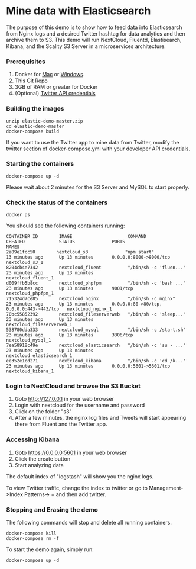 # Mine data with Elasticsearch
<p align=center>

The purpose of this demo is to show how to feed data into Elasticsearch from Nginx logs
and a desired Twitter hashtag for data analytics and then archive them to S3. This demo will run NextCloud, Fluentd, Elastisearch, Kibana, and the Scality S3 Server in a microservices architecture.

### Prerequisites

1. Docker for [Mac](https://download.docker.com/mac/stable/Docker.dmg) or [Windows](https://download.docker.com/win/stable/InstallDocker.msi).
2. This Git [Repo](https://github.com/rusher81572/elasticsearch-demo/archive/master.zip)
3. 3GB of RAM or greater for Docker
4. (Optional) [Twitter API credentials](https://dev.twitter.com/)

### Building the images
```
unzip elastic-demo-master.zip
cd elastic-demo-master
docker-compose build
```
If you want to use the Twitter app to mine data from Twitter, modify the twitter section of docker-compose.yml with
your developer API credentials.

### Starting the containers

```
docker-compose up -d
```

Please wait about 2 minutes for the S3 Server and MySQL to start properly.

### Check the status of the containers
```
docker ps
```

You should see the following containers running:

```
CONTAINER ID        IMAGE                     COMMAND                  CREATED             STATUS              PORTS                                      NAMES
2a09e1fcc50        nextcloud_s3              "npm start"              13 minutes ago      Up 13 minutes       0.0.0.0:8000->8000/tcp                     nextcloud_s3_1
8204cb4e7342        nextcloud_fluent          "/bin/sh -c 'fluen..."   23 minutes ago      Up 13 minutes                                                  nextcloud_fluent_1
d009ffb5b8cc        nextcloud_phpfpm          "/bin/sh -c 'bash ..."   23 minutes ago      Up 13 minutes       9001/tcp                                   nextcloud_phpfpm_1
715324d7ce85        nextcloud_nginx           "/bin/sh -c nginx"       23 minutes ago      Up 13 minutes       0.0.0.0:80->80/tcp, 0.0.0.0:443->443/tcp   nextcloud_nginx_1
70bc55852392        nextcloud_fileserverweb   "/bin/sh -c 'sleep..."   23 minutes ago      Up 13 minutes                                                  nextcloud_fileserverweb_1
538780dda333        nextcloud_mysql           "/bin/sh -c /start.sh"   23 minutes ago      Up 13 minutes       3306/tcp                                   nextcloud_mysql_1
7ea58918c49e        nextcloud_elasticsearch   "/bin/sh -c 'su - ..."   23 minutes ago      Up 13 minutes                                                  nextcloud_elasticsearch_1
ee352e1cd271        nextcloud_kibana          "/bin/sh -c 'cd /k..."   23 minutes ago      Up 13 minutes       0.0.0.0:5601->5601/tcp                     nextcloud_kibana_1
```

### Login to NextCloud and browse the S3 Bucket
1. Goto http://127.0.0.1 in your web browser
2. Login with nextcloud for the username and password
3. Click on the folder "s3"
4. After a few minutes, the nginx log files and Tweets will start appearing there from Fluent and the Twitter app.

### Accessing Kibana
1. Goto https://0.0.0.0:5601 in your web browser
2. Click the create button
3. Start analyzing data

The default index of "logstash" will show you the nginx logs.

To view Twitter traffic, change the index to twitter or go to Management->Index Patterns-> + and then add twitter.

### Stopping and Erasing the demo

The following commands will stop and delete all running containers.

```
docker-compose kill
docker-compose rm -f
```

To start the demo again, simply run:
```
docker-compose up -d
```
